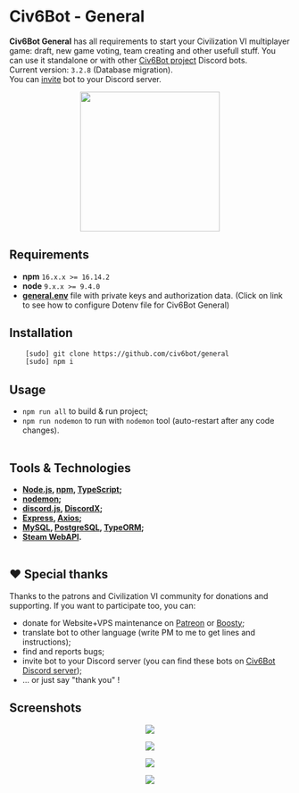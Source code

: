 # Civ6Bot - General

**Civ6Bot General** has all requirements to start your Civilization VI multiplayer game: draft, new game voting, team creating and other usefull stuff. You can use it standalone or with other [Civ6Bot project](https://github.com/civ6bot/) Discord bots.
<br>
Current version: `3.2.8` (Database migration).
<br>
You can [invite](https://discord.com/api/oauth2/authorize?client_id=1033084730276581456&permissions=466021116993&scope=bot) bot to your Discord server.
<p align="center">
    <img src="./images/general.png"  width="250" height="250">
</p>

## <a name="requirements"></a>Requirements
* **npm** `16.x.x >= 16.14.2`
* **node** `9.x.x >= 9.4.0`
* [**general.env**](./docs/env-general.md) file with private keys and authorization data. (Click on link to see how to configure Dotenv file for Civ6Bot General)

## <a name="installation"></a>Installation
```bash
    [sudo] git clone https://github.com/civ6bot/general
    [sudo] npm i
```

## <a name="usage"></a>Usage
* `npm run all` to build & run project;
* `npm run nodemon` to run with `nodemon` tool (auto-restart after any code changes).
<br/><br/>

## <a name="tools"></a>Tools & Technologies
* **[Node.js](https://nodejs.org/en/), [npm](https://www.npmjs.com/), [TypeScript](https://www.typescriptlang.org/);**
* **[nodemon](https://www.npmjs.com/package/nodemon);**
* **[discord.js](https://discord.js.org/#/), [DiscordX](https://www.npmjs.com/package/discordx);**
* **[Express](https://expressjs.com/), [Axios](https://www.npmjs.com/package/axios);**
* **[MySQL](https://www.npmjs.com/package/mysql), [PostgreSQL](https://www.npmjs.com/package/pg), [TypeORM](https://typeorm.io/);**
* **[Steam WebAPI](https://steamcommunity.com/dev).**
<br/><br/>

## ❤️ Special thanks
Thanks to the patrons and Civilization VI community for donations and supporting. If you want to participate too, you can:
- donate for Website+VPS maintenance on [Patreon](https://www.patreon.com/civ6bot) or [Boosty](https://boosty.to/civ6bot);
- translate bot to other language (write PM to me to get lines and instructions);
- find and reports bugs;
- invite bot to your Discord server (you can find these bots on [Civ6Bot Discord server](https://discord.gg/CzCQPjxXTy));
- ... or just say "thank you" !

## <a name="screenshots"></a>Screenshots
<p align="center">
    <img src="./images/1.png">
</p>

<p align="center">
    <img src="./images/2.png">
</p>

<p align="center">
    <img src="./images/3.png">
</p>

<p align="center">
    <img src="./images/4.png">
</p>
